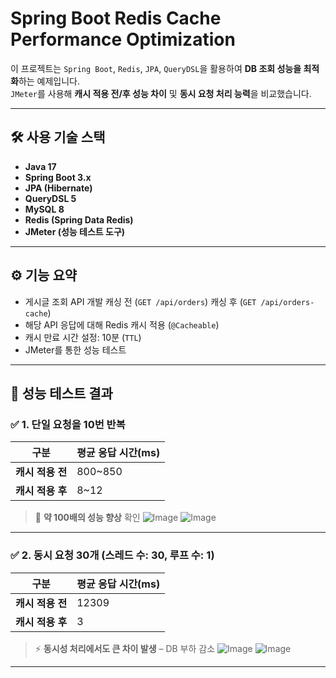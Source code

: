 # Spring Boot Redis Cache Performance Optimization

이 프로젝트는 `Spring Boot`, `Redis`, `JPA`, `QueryDSL`을 활용하여 **DB 조회 성능을 최적화**하는 예제입니다.  
`JMeter`를 사용해 **캐시 적용 전/후 성능 차이** 및 **동시 요청 처리 능력**을 비교했습니다.

---

## 🛠️ 사용 기술 스택

- **Java 17**
- **Spring Boot 3.x**
- **JPA (Hibernate)**
- **QueryDSL 5**
- **MySQL 8**
- **Redis (Spring Data Redis)**
- **JMeter (성능 테스트 도구)**

---

## ⚙️ 기능 요약

- 게시글 조회 API 개발
    캐싱 전 (`GET /api/orders`)
    캐싱 후 (`GET /api/orders-cache`)
- 해당 API 응답에 대해 Redis 캐시 적용 (`@Cacheable`)
- 캐시 만료 시간 설정: 10분 (`TTL`)
- JMeter를 통한 성능 테스트

---

## 🚀 성능 테스트 결과

### ✅ 1. 단일 요청을 10번 반복

| 구분         | 평균 응답 시간(ms) |
|--------------|-------------------|
| **캐시 적용 전** | 800~850             |
| **캐시 적용 후** | 8~12               |

> 📌 **약 100배의 성능 향상** 확인
![Image](https://github.com/user-attachments/assets/5800a554-7736-49b8-a3e6-7f8058e70d10)
![Image](https://github.com/user-attachments/assets/7a4d6ca8-407a-4c16-9778-2403f3ba3490)
---

### ✅ 2. 동시 요청 30개 (스레드 수: 30, 루프 수: 1)

| 구분         | 평균 응답 시간(ms) |
|--------------|-------------------|
| **캐시 적용 전** | 12309             |
| **캐시 적용 후** | 3               |

> ⚡ **동시성 처리에서도 큰 차이 발생** – DB 부하 감소
![Image](https://github.com/user-attachments/assets/125a316b-ba7e-4c55-8769-5749459d078e)
![Image](https://github.com/user-attachments/assets/55fbad40-350c-4a98-af65-8aef12b949f3)
---


